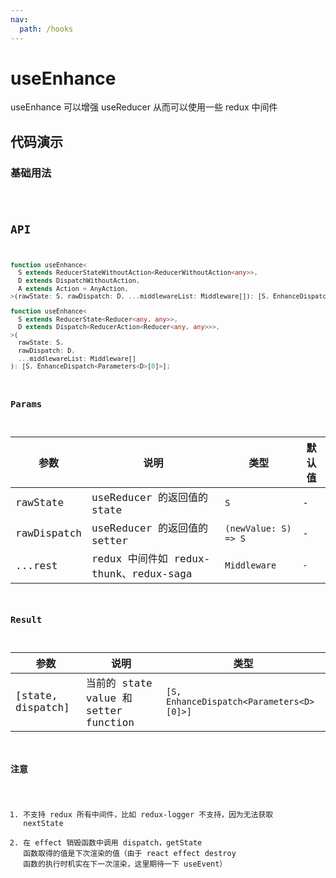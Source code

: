 ```yaml
---
nav:
  path: /hooks
---
```


# useEnhance

useEnhance 可以增强 useReducer 从而可以使用一些 redux 中间件

## 代码演示

### 基础用法

<code src="./demo/demo1.tsx" />

## API

```typescript
function useEnhance<
  S extends ReducerStateWithoutAction<ReducerWithoutAction<any>>,
  D extends DispatchWithoutAction,
  A extends Action = AnyAction,
>(rawState: S, rawDispatch: D, ...middlewareList: Middleware[]): [S, EnhanceDispatch];

function useEnhance<
  S extends ReducerState<Reducer<any, any>>,
  D extends Dispatch<ReducerAction<Reducer<any, any>>>,
>(
  rawState: S,
  rawDispatch: D,
  ...middlewareList: Middleware[]
): [S, EnhanceDispatch<Parameters<D>[0]>];
```

### Params

| 参数        | 说明                                   | 类型                 | 默认值 |
| ----------- | -------------------------------------- | -------------------- | ------ |
| rawState    | useReducer 的返回值的 state            | `S`                  | -      |
| rawDispatch | useReducer 的返回值的 setter           | `(newValue: S) => S` | -      |
| ...rest     | redux 中间件如 redux-thunk、redux-saga | `Middleware`         | `-`    |

### Result

| 参数              | 说明                                  | 类型                                     |
| ----------------- | ------------------------------------- | ---------------------------------------- |
| [state, dispatch] | 当前的 state value 和 setter function | `[S, EnhanceDispatch<Parameters<D>[0]>]` |

### 注意

1. 不支持 redux 所有中间件，比如 redux-logger 不支持，因为无法获取 nextState
2. 在 effect 销毁函数中调用 dispatch，getState 函数取得的值是下次渲染的值（由于 react effect destroy 函数的执行时机实在下一次渲染，这里期待一下 useEvent）

